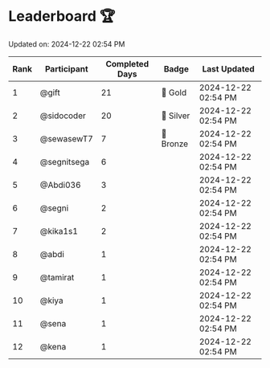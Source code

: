 # Leaderboard 🏆

Updated on: 2024-12-22 02:54 PM

| Rank | Participant       | Completed Days | Badge      | Last Updated         |
|------|-------------------|----------------|------------|----------------------|
| 1    | @gift             | 21             | 🏅 Gold     | 2024-12-22 02:54 PM |
| 2    | @sidocoder        | 20             | 🥈 Silver   | 2024-12-22 02:54 PM |
| 3    | @sewasewT7        | 7              | 🥉 Bronze   | 2024-12-22 02:54 PM |
| 4    | @segnitsega       | 6              |            | 2024-12-22 02:54 PM |
| 5    | @Abdi036          | 3              |            | 2024-12-22 02:54 PM |
| 6    | @segni            | 2              |            | 2024-12-22 02:54 PM |
| 7    | @kika1s1          | 2              |            | 2024-12-22 02:54 PM |
| 8    | @abdi             | 1              |            | 2024-12-22 02:54 PM |
| 9    | @tamirat          | 1              |            | 2024-12-22 02:54 PM |
| 10   | @kiya             | 1              |            | 2024-12-22 02:54 PM |
| 11   | @sena             | 1              |            | 2024-12-22 02:54 PM |
| 12   | @kena             | 1              |            | 2024-12-22 02:54 PM |
